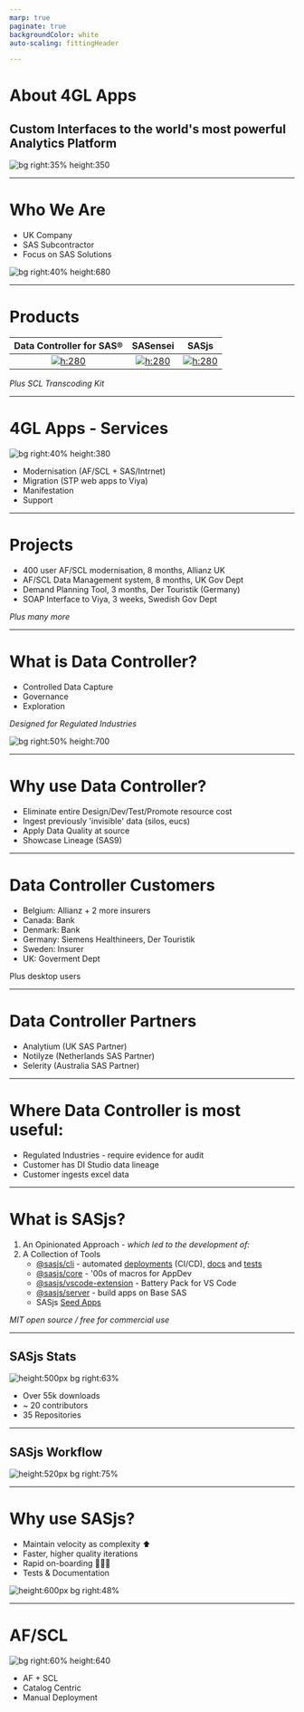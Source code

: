 ```yaml
---
marp: true
paginate: true
backgroundColor: white
auto-scaling: fittingHeader

---
```


<!--
npx @marp-team/marp-cli slides/about.md -o about/index.html --html=true
-->

<script>
  var _paq = window._paq = window._paq || [];
  /* tracker methods like "setCustomDimension" should be called before "trackPageView" */
  _paq.push(['trackPageView']);
  _paq.push(['enableLinkTracking']);
  (function() {
    var u="https://analytics.4gl.io/";
    _paq.push(['setTrackerUrl', u+'matomo.php']);
    _paq.push(['setSiteId', '10']);
    var d=document, g=d.createElement('script'), s=d.getElementsByTagName('script')[0];
    g.async=true; g.src=u+'matomo.js'; s.parentNode.insertBefore(g,s);
  })();
</script>
<!-- header: ![h:6em align:right](../img/4gl-logo2.png) -->

# About 4GL Apps

## Custom Interfaces to the world's most powerful Analytics Platform

![bg right:35% height:350](../img/allan.jpeg)

<!-- a bit about my background -->

---

<!-- header: ![h:5em align:right](../img/4gl-logo2.png) -->

# Who We Are

- UK Company
- SAS Subcontractor
- Focus on SAS Solutions


![bg right:40% height:680](../img/us.png)


---

<!-- header: ![h:3em align:right](../img/4gl-logo2.png) -->

# Products

|Data Controller for SAS®|SASensei|SASjs|
|:---:|:---:|:---:|
|[![h:280](../img/dc.png)](https://datacontroller.io)|[![h:280](../img/sasensei.png)](https://sasensei.com)|[![h:280](../img/sasjs.png)](https://sasjs.io)|

_Plus SCL Transcoding Kit_

---
# 4GL Apps - Services

![bg right:40% height:380](https://sasapps.io/static/analytics-platform-ea8bd9675c0382091a2c329eb9383ad2.svg)

- Modernisation (AF/SCL + SAS/Intrnet)
- Migration (STP web apps to Viya)
- Manifestation
- Support

---

# Projects

- 400 user AF/SCL modernisation, 8 months, Allianz UK
- AF/SCL Data Management system, 8 months, UK Gov Dept
- Demand Planning Tool, 3 months, Der Touristik (Germany)
- SOAP Interface to Viya, 3 weeks, Swedish Gov Dept

_Plus many more_

---

# What is Data Controller?

- Controlled Data Capture
- Governance
- Exploration

_Designed for Regulated Industries_

![bg right:50% height:700](../img/dc_dataflow.png)

---

# Why use Data Controller?

- Eliminate entire Design/Dev/Test/Promote resource cost
- Ingest previously 'invisible' data (silos, eucs)
- Apply Data Quality at source
- Showcase Lineage (SAS9)
---

# Data Controller Customers

- Belgium: Allianz + 2 more insurers
- Canada: Bank
- Denmark: Bank
- Germany: Siemens Healthineers, Der Touristik
- Sweden: Insurer
- UK: Goverment Dept

Plus desktop users

---

# Data Controller Partners

- Analytium (UK SAS Partner)
- Notilyze (Netherlands SAS Partner)
- Selerity (Australia SAS Partner)

---

# Where Data Controller is most useful:

- Regulated Industries - require evidence for audit
- Customer has DI Studio data lineage
- Customer ingests excel data

---

# What is SASjs?

1. An Opinionated Approach - _which led to the development of:_
2. A Collection of Tools
    - [@sasjs/cli](https://github.com/sasjs/cli) - automated [deployments](https://cli.sasjs.io/cbd) (CI/CD), [docs](https://cli.sasjs.io/doc) and [tests](https://cli.sasjs.io/test)
    - [@sasjs/core](https://github.com/sasjs/core) - '00s of macros for AppDev
    - [@sasjs/vscode-extension](https://github.com/sasjs/adapter) - Battery Pack for VS Code
    - [@sasjs/server](https://server.sasjs.io) - build apps on Base SAS
    - SASjs [Seed Apps](https://github.com/search?q=topic%3Asasjs-seed-app+org%3Asasjs+fork%3Atrue&type=repositories)

_MIT open source / free for commercial use_

---

## SASjs Stats

![height:500px bg right:63% ](../img/sasjs_feedback.png)

- Over 55k downloads
- ~ 20 contributors
- 35 Repositories

---

## SASjs Workflow

![height:520px bg right:75% ](https://i.imgur.com/gIYp5OG.png)

<!-- build on current platform, deploy later to new -->

---

# Why use SASjs?

- Maintain velocity as complexity ⬆
- Faster, higher quality iterations
- Rapid on-boarding 🧍🧍🧍
- Tests & Documentation



![ height:600px bg right:48%](../img/anakin-and-padme.jpeg)

---


# AF/SCL

![bg right:60% height:640](../img/sasaf2.svg)

- AF + SCL
- Catalog Centric
- Manual Deployment
